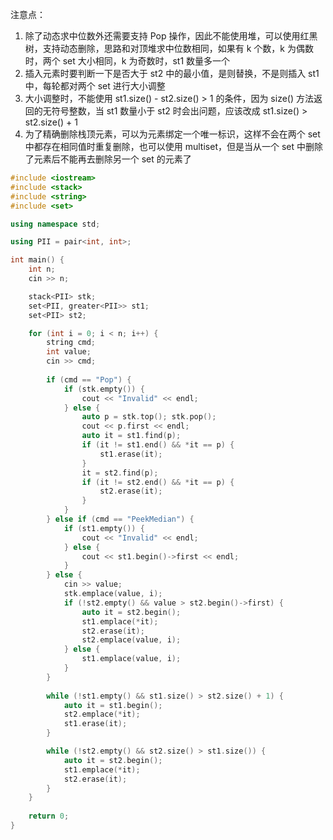 注意点：

1. 除了动态求中位数外还需要支持 Pop 操作，因此不能使用堆，可以使用红黑树，支持动态删除，思路和对顶堆求中位数相同，如果有 k 个数，k 为偶数时，两个 set 大小相同，k 为奇数时，st1 数量多一个
2. 插入元素时要判断一下是否大于 st2 中的最小值，是则替换，不是则插入 st1 中，每轮都对两个 set 进行大小调整
3. 大小调整时，不能使用 st1.size() - st2.size() > 1 的条件，因为 size() 方法返回的无符号整数，当 st1 数量小于 st2 时会出问题，应该改成 st1.size() > st2.size() + 1
4. 为了精确删除栈顶元素，可以为元素绑定一个唯一标识，这样不会在两个 set 中都存在相同值时重复删除，也可以使用 multiset，但是当从一个 set 中删除了元素后不能再去删除另一个 set 的元素了

```cpp
#include <iostream>
#include <stack>
#include <string>
#include <set>

using namespace std;

using PII = pair<int, int>;

int main() {
    int n;
    cin >> n;

    stack<PII> stk;
    set<PII, greater<PII>> st1;
    set<PII> st2;

    for (int i = 0; i < n; i++) {
        string cmd;
        int value;
        cin >> cmd;
        
        if (cmd == "Pop") {
            if (stk.empty()) {
                cout << "Invalid" << endl;
            } else {
                auto p = stk.top(); stk.pop();
                cout << p.first << endl;
                auto it = st1.find(p);
                if (it != st1.end() && *it == p) {
                    st1.erase(it);
                }
                it = st2.find(p);
                if (it != st2.end() && *it == p) {
                    st2.erase(it);
                }
            }
        } else if (cmd == "PeekMedian") {
            if (st1.empty()) {
                cout << "Invalid" << endl;
            } else {
                cout << st1.begin()->first << endl;
            }
        } else {
            cin >> value;
            stk.emplace(value, i);
            if (!st2.empty() && value > st2.begin()->first) {
                auto it = st2.begin();
                st1.emplace(*it);
                st2.erase(it);
                st2.emplace(value, i);
            } else {
                st1.emplace(value, i);
            }
        }
        
        while (!st1.empty() && st1.size() > st2.size() + 1) {
            auto it = st1.begin();
            st2.emplace(*it);
            st1.erase(it);
        }

        while (!st2.empty() && st2.size() > st1.size()) {
            auto it = st2.begin();
            st1.emplace(*it);
            st2.erase(it);
        }
    }
    
    return 0;
}
```
